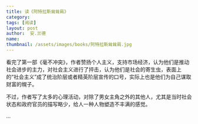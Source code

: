 ```yaml
---
title: 读《阿特拉斯耸耸肩》 
category:  
tags: [阅读]  
layout: post  
author:  安.兰德
name: 
thumbnail: /assets/images/books/阿特拉斯耸耸肩.jpg
---
```


看完了第一部《毫不冲突》，作者赞扬个人主义，支持市场经济，认为他们是推动社会进步的主力，对社会主义进行了抨击，认为他们是社会的寄生虫，表面上的“社会主义”成了统治阶层或者精英阶层宣传的口号，实际上也是他们为自己谋取财富的幌子。

不过，作者写了太多的心理活动，对除了男女主角之外的其他人，尤其是当时社会状态和政府官员的描写略少，给人一种人物塑造不丰满的感觉。

... 
